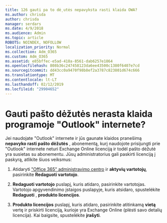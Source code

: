 ```yaml
---
title: 126 gauti pa to dė˛utės nepavyksta rasti klaida OWA?
ms.author: chrisda
author: chrisda
manager: serdars
ms.date: 4/9/2018
ms.audience: Admin
ms.topic: article
ROBOTS: NOINDEX, NOFOLLOW
localization_priority: Normal
ms.collection: Adm_O365
ms.custom: Adm_O365
ms.assetid: e85bffec-e5ad-418a-8561-dab6257e1864
ms.openlocfilehash: 808b36c247458123da6ee43500c1380f6407e7cd
ms.sourcegitcommit: dd43cc0a9470f98b8ef2a3787c823801d674c666
ms.translationtype: MT
ms.contentlocale: lt-LT
ms.lasthandoff: 02/12/2019
ms.locfileid: "29904652"
---
```

# <a name="getting-a-mailbox-not-found-error-in-outlook-on-the-web"></a>Gauti pašto dėžutės nerasta klaida programoje "Outlook" internete?

Jei naudojate "Outlook" internete ir jūs gaunate klaidos pranešimą **nepavyko rasti pašto dėžutės** , abonementą, kurį naudojote prisijungti prie "Outlook" internete neturi Exchange Online licenciją ir todėl pašto dėžutė yra susietas su abonementu. Jūsų administratorius gali paskirti licenciją į paskyrą, atlikite šiuos veiksmus: 
  
1. Atidaryti ["Office 365" administravimo centro](https://portal.office.com/adminportal/home#/homepage) ir **aktyvių vartotojų**, pasirinkite **Redaguoti vartotojo**.
    
2. **Redaguoti vartotojo** puslapį, kuris atidaro, pasirinkite vartotojas. Vartotojo apgyvendinimo įstaigos puslapyje, kuris atsidaro, spustelėkite **Redaguoti** , **produkto licencijos**.
    
3. **Produkto licencijos** puslapį, kuris atidaro, pasirinkite atitinkamą **vietą** vertę ir priskirti licenciją, kurioje yra Exchange Online (plėsti savo detalių licencija). Kai baigsite, spustelėkite **įrašyti**.
    

